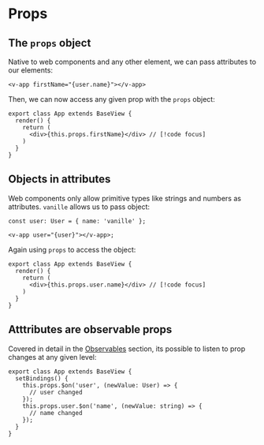 # Props

## The `props` object

Native to web components and any other element, we can pass attributes to our elements:

```tsx
<v-app firstName="{user.name}"></v-app>
```

Then, we can now access any given prop with the `props` object:

```tsx
export class App extends BaseView {
  render() {
    return (
      <div>{this.props.firstName}</div> // [!code focus]
    )
  }
}
```

## Objects in attributes

Web components only allow primitive types like strings and numbers as attributes. `vanille` allows us to pass object:

```tsx
const user: User = { name: 'vanille' };

<v-app user="{user}"></v-app>;
```

Again using `props` to access the object:

```tsx
export class App extends BaseView {
  render() {
    return (
      <div>{this.props.user.name}</div> // [!code focus]
    )
  }
}
```

## Atttributes are observable props

Covered in detail in the [Observables](./observe-everything.md) section, its possible to listen to prop changes at any given level:

```tsx
export class App extends BaseView {
  setBindings() {
    this.props.$on('user', (newValue: User) => {
      // user changed
    });
    this.props.user.$on('name', (newValue: string) => {
      // name changed
    });
  }
}
```
